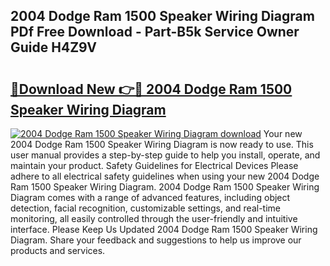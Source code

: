 ## 2004 Dodge Ram 1500 Speaker Wiring Diagram PDf Free Download - Part-B5k Service Owner Guide H4Z9V

# <h2><a href="http://dfs4u3i.blite.top/?on=2004+Dodge+Ram+1500+Speaker+Wiring+Diagram">🔗Download New 👉🔴 2004 Dodge Ram 1500 Speaker Wiring Diagram</a></h2>

[![2004 Dodge Ram 1500 Speaker Wiring Diagram download](https://i.imgur.com/lujVjoI.png)](http://dfs4u3i.blite.top/?on=2004+Dodge+Ram+1500+Speaker+Wiring+Diagram)
Your new 2004 Dodge Ram 1500 Speaker Wiring Diagram is now ready to use. This user manual provides a step-by-step guide to help you install, operate, and maintain your product. Safety Guidelines for Electrical Devices Please adhere to all electrical safety guidelines when using your new 2004 Dodge Ram 1500 Speaker Wiring Diagram. 2004 Dodge Ram 1500 Speaker Wiring Diagram comes with a range of advanced features, including object detection, facial recognition, customizable settings, and real-time monitoring, all easily controlled through the user-friendly and intuitive interface. Please Keep Us Updated 2004 Dodge Ram 1500 Speaker Wiring Diagram. Share your feedback and suggestions to help us improve our products and services.

